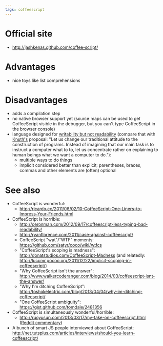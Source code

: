 ```yaml
---
tags: coffeescript
---
```


# Official site

-   <http://jashkenas.github.com/coffee-script/>

# Advantages

-   nice toys like list comprehensions

# Disadvantages

-   adds a compilation step
-   no native browser support yet (source maps can be used to get CoffeeScript visible in the debugger, but you can't type CoffeeScript in the browser console)
-   language designed for [writability but not readability](http://ceronman.com/2012/08/20/beyond-javascript-coffeescript/) (compare that with [Knuth's](http://www.cs.uky.edu/~keen/115/quotes) proposal: "Let us change our traditional attitude to the construction of programs. Instead of imagining that our main task is to instruct a computer what to to, let us concentrate rather on explaining to human beings what we want a computer to do."):
    -   multiple ways to do things
    -   implicit considered better than explicit; parentheses, braces, commas and other elements are (often) optional

# See also

-   CoffeeScript is wonderful:
    -   <http://ricardo.cc/2011/06/02/10-CoffeeScript-One-Liners-to-Impress-Your-Friends.html>
-   CoffeeScript is horrible:
    -   <http://ceronman.com/2012/09/17/coffeescript-less-typing-bad-readability/>
    -   <http://ryanflorence.com/2011/case-against-coffeescript/>
    -   CoffeeScript "wat"/"WTF" moments: <https://github.com/satyr/coco/wiki/wtfcs>
    -   "CoffeeScript's scoping is madness": <http://donatstudios.com/CoffeeScript-Madness> (and relatedly: <http://lucumr.pocoo.org/2011/12/22/implicit-scoping-in-coffeescript/>)
    -   "Why CoffeeScript isn't the answer": <http://www.walkercoderanger.com/blog/2014/03/coffeescript-isnt-the-answer/>
    -   "Why I'm ditching CoffeeScript": <http://toshokelectric.com/blog/2013/04/04/why-im-ditching-coffeescript/>
    -   "One CoffeeScript ambiguity": <https://gist.github.com/tomdale/2481356>
-   CoffeeScript is simultaneously wonderful/horrible:
    -   <http://ruoyusun.com/2013/03/17/my-take-on-coffeescript.html> ([Reddit commentary](http://www.reddit.com/r/programming/comments/1agvpb/ruoyu_suns_take_on_coffeescript/))
-   A bunch of smart JS people interviewed about CoffeeScript: <http://net.tutsplus.com/articles/interviews/should-you-learn-coffeescript/>

